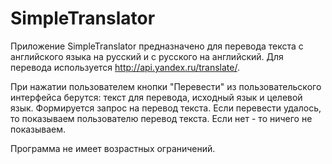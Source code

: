
SimpleTranslator
=============

Приложение SimpleTranslator предназначено для перевода текста с английского языка на русский и с русского на английский. Для перевода используется http://api.yandex.ru/translate/.

При нажатии пользователем кнопки "Перевести" из пользовательского интерфейса берутся: текст для перевода, исходный язык и целевой язык. 
Формируется запрос на перевод текста. 
Если перевести удалось, то показываем пользователю перевод текста. 
Если нет - то ничего не показываем.

Программа не имеет возрастных ограничений.